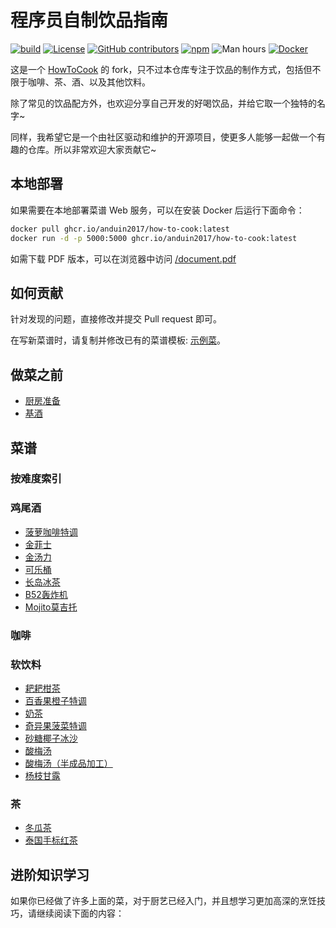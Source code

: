 # 程序员自制饮品指南

[![build](https://github.com/MoYuM/HowToDrink/actions/workflows/build.yml/badge.svg)](https://github.com/MoYuM/HowToDrink/actions/workflows/build.yml)
[![License](https://img.shields.io/github/license/MoYuM/HowToDrink)](./LICENSE)
[![GitHub contributors](https://img.shields.io/github/contributors/MoYuM/HowToDrink)](https://github.com/MoYuM/HowToDrink/graphs/contributors)
[![npm](https://img.shields.io/npm/v/how-to-cook)](https://www.npmjs.com/package/how-to-cook)
![Man hours](https://manhours.aiursoft.cn/r/github.com/MoYuM/HowToDrink.svg)
[![Docker](https://img.shields.io/badge/docker-latest-blue?logo=docker)](https://github.com/MoYuM/HowToDrink/pkgs/container/how-to-cook)

这是一个 [HowToCook](https://github.com/Anduin2017/HowToCook) 的 fork，只不过本仓库专注于饮品的制作方式，包括但不限于咖啡、茶、酒、以及其他饮料。

除了常见的饮品配方外，也欢迎分享自己开发的好喝饮品，并给它取一个独特的名字~

同样，我希望它是一个由社区驱动和维护的开源项目，使更多人能够一起做一个有趣的仓库。所以非常欢迎大家贡献它~

## 本地部署

如果需要在本地部署菜谱 Web 服务，可以在安装 Docker 后运行下面命令：

```bash
docker pull ghcr.io/anduin2017/how-to-cook:latest
docker run -d -p 5000:5000 ghcr.io/anduin2017/how-to-cook:latest
```

如需下载 PDF 版本，可以在浏览器中访问 [/document.pdf](https://cook.aiursoft.cn/document.pdf)

## 如何贡献

针对发现的问题，直接修改并提交 Pull request 即可。

在写新菜谱时，请复制并修改已有的菜谱模板: [示例菜](https://github.com/Anduin2017/HowToCook/blob/master/dishes/template/%E7%A4%BA%E4%BE%8B%E8%8F%9C/%E7%A4%BA%E4%BE%8B%E8%8F%9C.md?plain=1)。

## 做菜之前

- [厨房准备](tips/厨房准备.md)
- [基酒](tips/learn/基酒.md)

## 菜谱

### 按难度索引

### 鸡尾酒

- [菠萝咖啡特调](drink/cocktail/菠萝咖啡特调/菠萝咖啡特调.md)
- [金菲士](drink/cocktail/金菲士/金菲士.md)
- [金汤力](drink/cocktail/金汤力/金汤力.md)
- [可乐桶](drink/cocktail/可乐桶.md)
- [长岛冰茶](drink/cocktail/长岛冰茶.md)
- [B52轰炸机](drink/cocktail/B52轰炸机.md)
- [Mojito莫吉托](drink/cocktail/Mojito莫吉托.md)

### 咖啡


### 软饮料

- [耙耙柑茶](drink/soft-drink/耙耙柑茶/耙耙柑茶.md)
- [百香果橙子特调](drink/soft-drink/百香果橙子特调/百香果橙子特调.md)
- [奶茶](drink/soft-drink/奶茶.md)
- [奇异果菠菜特调](drink/soft-drink/奇异果菠菜特调/奇异果菠菜特调.md)
- [砂糖椰子冰沙](drink/soft-drink/砂糖椰子冰沙/砂糖椰子冰沙.md)
- [酸梅汤](drink/soft-drink/酸梅汤/酸梅汤.md)
- [酸梅汤（半成品加工）](drink/soft-drink/酸梅汤（半成品加工）.md)
- [杨枝甘露](drink/soft-drink/杨枝甘露.md)

### 茶

- [冬瓜茶](drink/tea/冬瓜茶.md)
- [泰国手标红茶](drink/tea/泰国手标红茶/泰国手标红茶.md)

## 进阶知识学习

如果你已经做了许多上面的菜，对于厨艺已经入门，并且想学习更加高深的烹饪技巧，请继续阅读下面的内容：


